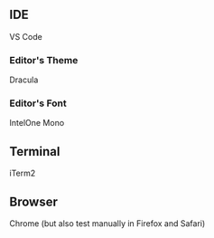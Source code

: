 ## IDE

VS Code

### Editor's Theme

Dracula

### Editor's Font

IntelOne Mono

## Terminal

iTerm2

## Browser

Chrome (but also test manually in Firefox and Safari)

